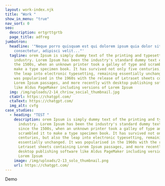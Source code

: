```yaml
---
layout: work-index.njk
title: "Work "
show_in_menu: "true"
nav_sort: 0
seo:
  description: ertgrttgrtb
  page_title: adfreg
jumbotron:
  headline: '"Neque porro quisquam est qui dolorem ipsum quia dolor sit amet,
    consectetur, adipisci velit..."'
  tagline: orem Ipsum is simply dummy text of the printing and typesetting
    industry. Lorem Ipsum has been the industry's standard dummy text ever since
    the 1500s, when an unknown printer took a galley of type and scrambled it to
    make a type specimen book. It has survived not only five centuries, but also
    the leap into electronic typesetting, remaining essentially unchanged. It
    was popularised in the 1960s with the release of Letraset sheets containing
    Lorem Ipsum passages, and more recently with desktop publishing software
    like Aldus PageMaker including versions of Lorem Ipsum
  img: /img/uploads/2-14_chrisw_social_thumbnail.jpg
  ctaUrl: https://chatgpt.com/
  ctaText: https://chatgpt.com/
  img_alt: cvfg
case_studies:
  - heading: "TEST "
    description: orem Ipsum is simply dummy text of the printing and typesetting
      industry. Lorem Ipsum has been the industry's standard dummy text ever
      since the 1500s, when an unknown printer took a galley of type and
      scrambled it to make a type specimen book. It has survived not only five
      centuries, but also the leap into electronic typesetting, remaining
      essentially unchanged. It was popularised in the 1960s with the release of
      Letraset sheets containing Lorem Ipsum passages, and more recently with
      desktop publishing software like Aldus PageMaker including versions of
      Lorem Ipsum
    image: /img/uploads/2-13_solo_thumbnail.png
    url: https://chatgpt.com/
---
```

Demo